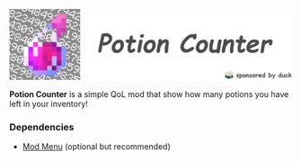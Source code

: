 ![banner](https://raw.githubusercontent.com/uku3lig/potioncounter/1.19/banner.png)

**Potion Counter** is a simple QoL mod that show how many potions you have left in your inventory!

### Dependencies
 - [Mod Menu](https://modrinth.com/mod/modmenu) (optional but recommended)